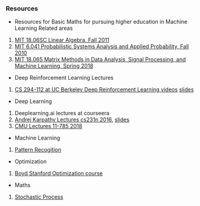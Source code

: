 ### Resources
* Resources for Basic Maths for pursuing higher education in Machine Learning Related areas
1. [MIT 18.06SC Linear Algebra, Fall 2011](https://www.youtube.com/playlist?list=PL221E2BBF13BECF6C)   
2. [MIT 6.041 Probabilistic Systems Analysis and Applied Probability, Fall 2010](https://www.youtube.com/playlist?list=PLUl4u3cNGP60A3XMwZ5sep719_nh95qOe)  
3. [MIT 18.065 Matrix Methods in Data Analysis, Signal Processing, and Machine Learning, Spring 2018](https://www.youtube.com/playlist?list=PLUl4u3cNGP63oMNUHXqIUcrkS2PivhN3k)
* Deep Reinforcement Learning Lectures
1. [CS 294-112 at UC Berkeley Deep Reinforcement Learning videos](https://www.youtube.com/playlist?list=PLkFD6_40KJIxJMR-j5A1mkxK26gh_qg37)  [slides](http://rail.eecs.berkeley.edu/deeprlcourse-fa18/)
* Deep Learning  
1. Deeplearning.ai lectures at courseera
2. [Andrej Karpathy Lectures cs231n 2016](https://www.youtube.com/playlist?list=PLkt2uSq6rBVctENoVBg1TpCC7OQi31AlC), [slides](http://cs231n.stanford.edu/2016/syllabus.html) 
3. [CMU Lectures 11-785 2018](https://www.youtube.com/playlist?list=PLp-0K3kfddPwJBJ4Q8We-0yNQEG0fZrSa)

* Machine Learning
1. [Pattern Recogition](https://www.youtube.com/playlist?list=PLbMVogVj5nJSlpmy0ni_5-RgbseafOViy)

* Optimization  
1. [Boyd Stanford Optimization course](https://www.youtube.com/watch?v=McLq1hEq3UY&list=PL3940DD956CDF0622)

* Maths
1. [Stochastic Process](https://ocw.mit.edu/courses/mathematics/18-s096-topics-in-mathematics-with-applications-in-finance-fall-2013/video-lectures/)
